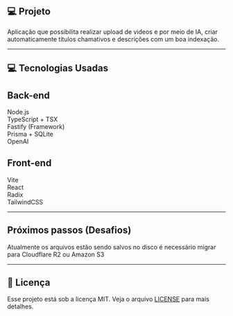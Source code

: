 ## 💻 Projeto

Aplicação que possibilita realizar upload de videos e por meio de IA, criar automaticamente títulos chamativos e descrições com um boa indexação.

---

## 💻 Tecnologias Usadas

## Back-end

Node.js <br/>
TypeScript + TSX <br/>
Fastify (Framework) <br/>
Prisma + SQLite <br/>
OpenAI <br />

## Front-end

Vite <br />
React <br/>
Radix <br/>
TailwindCSS <br/>

---

## Próximos passos (Desafios)

Atualmente os arquivos estão sendo salvos no disco é necessário migrar para Cloudflare R2 ou Amazon S3

---

## 📝 Licença

Esse projeto está sob a licença MIT. Veja o arquivo [LICENSE](LICENSE) para mais detalhes.
